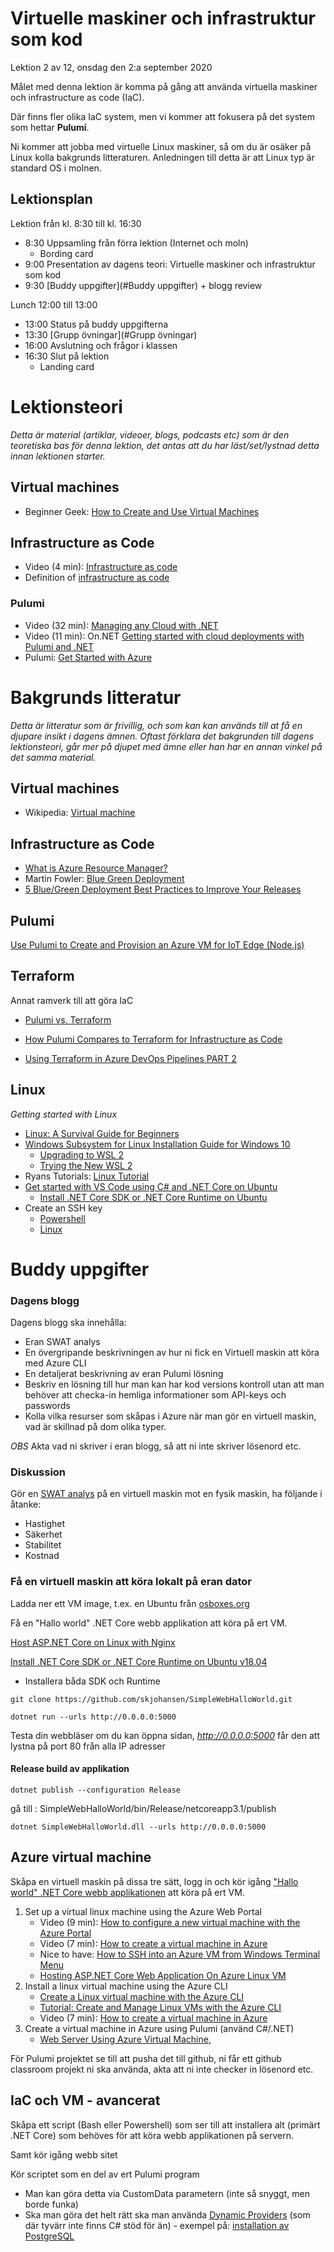 # Virtuelle maskiner och infrastruktur som kod

Lektion 2 av 12, onsdag den 2:a september 2020

Målet med denna lektion är komma på gång att använda virtuella maskiner och infrastructure as code (IaC).

Där finns fler olika IaC system, men vi kommer att fokusera på det system som hettar **Pulumi**.

Ni kommer att jobba med virtuelle Linux maskiner, så om du är osäker på Linux kolla bakgrunds litteraturen. Anledningen till detta är att Linux typ är standard OS i molnen.

## Lektionsplan
Lektion från kl. 8:30 till kl. 16:30

* 8:30 Uppsamling från förra lektion (Internet och moln)
  * Bording card
* 9:00 Presentation av dagens teori: Virtuelle maskiner och infrastruktur som kod
* 9:30 [Buddy uppgifter](#Buddy uppgifter) + blogg review

Lunch 12:00 till 13:00

* 13:00 Status på buddy uppgifterna
* 13:30 [Grupp övningar](#Grupp övningar) 
* 16:00 Avslutning och frågor i klassen
* 16:30 Slut på lektion
  * Landing card

# Lektionsteori
*Detta är material (artiklar, videoer, blogs, podcasts etc) som är den teoretiska bas för denna lektion, det antas att du har läst/set/lystnad detta innan lektionen starter.*

## Virtual machines

* Beginner Geek: [How to Create and Use Virtual Machines](https://www.howtogeek.com/196060/beginner-geek-how-to-create-and-use-virtual-machines/)

## Infrastructure as Code

* Video (4 min): [Infrastructure as code](https://www.youtube.com/watch?v=z-caqPtEw58)
* Definition of [infrastructure as code](https://searchitoperations.techtarget.com/definition/Infrastructure-as-Code-IAC)

### Pulumi

* Video (32 min): [Managing any Cloud with .NET](https://www.youtube.com/watch?v=hXhZiHtT8f0)
* Video (11 min): On.NET [Getting started with cloud deployments with Pulumi and .NET](https://www.youtube.com/watch?v=sig68daTG-0) 
* Pulumi: [Get Started with Azure](https://www.pulumi.com/docs/get-started/azure/)

# Bakgrunds litteratur

*Detta är litteratur som är frivillig, och som kan kan används till at få en djupare insikt i dagens ämnen. Oftast förklara det bakgrunden till dagens lektionsteori, går mer på djupet med ämne eller han har en annan vinkel på det samma material.*

## Virtual machines

* Wikipedia: [Virtual machine](https://en.wikipedia.org/wiki/Virtual_machine)

## Infrastructure as Code

* [What is Azure Resource Manager?](https://docs.microsoft.com/en-us/azure/azure-resource-manager/management/overview)
* Martin Fowler: [Blue Green Deployment](https://martinfowler.com/bliki/BlueGreenDeployment.html)
* [5 Blue/Green Deployment Best Practices to Improve Your Releases](https://blog.inedo.com/blue-green-deployment-best-practices)

## Pulumi

[Use Pulumi to Create and Provision an Azure VM for IoT Edge (Node.js)](https://geoffhudik.com/tech/2020/05/03/use-pulumi-to-create-and-provision-an-azure-vm-for-iot-edge/)

## Terraform

Annat ramverk till att göra IaC

- [Pulumi vs. Terraform](https://www.pulumi.com/docs/intro/vs/terraform/)

- [How Pulumi Compares to Terraform for Infrastructure as Code](https://blog.kylegalbraith.com/2018/12/21/how-pulumi-compares-to-terraform-for-infrastructure-as-code/)

- [Using Terraform in Azure DevOps Pipelines PART 2](https://www.youtube.com/watch?v=x631jUw1J04)

## Linux

*Getting started with Linux*

* [Linux: A Survival Guide for Beginners](https://medium.com/better-programming/linux-survival-guide-for-beginners-c18bfd982036)
* [Windows Subsystem for Linux Installation Guide for Windows 10](https://docs.microsoft.com/en-us/windows/wsl/install-win10)
  * [Upgrading to WSL 2](https://medium.com/@callback.insanity/upgrading-to-wsl-2-9883688fcfa5)
  * [Trying the New WSL 2](https://scotch.io/bar-talk/trying-the-new-wsl-2-its-fast-windows-subsystem-for-linux)
* Ryans Tutorials: [Linux Tutorial](https://ryanstutorials.net/linuxtutorial/)
* [Get started with VS Code using C# and .NET Core on Ubuntu](https://channel9.msdn.com/Blogs/dotnet/Get-started-with-VS-Code-Csharp-dotnet-Core-Ubuntu)
  * [Install .NET Core SDK or .NET Core Runtime on Ubuntu](https://docs.microsoft.com/da-dk/dotnet/core/install/linux-ubuntu)
* Create an SSH key
  * [Powershell](https://docs.microsoft.com/en-us/windows-server/administration/openssh/openssh_keymanagement)
  * [Linux](https://confluence.atlassian.com/bitbucketserver/creating-ssh-keys-776639788.html)

# Buddy uppgifter

### Dagens blogg

Dagens blogg ska innehålla:

* Eran SWAT analys
* En övergripande beskrivningen av hur ni fick en Virtuell maskin att köra med Azure CLI
* En detaljerat beskrivning av eran Pulumi lösning
* Beskriv en lösning till hur man kan har kod versions kontroll utan att man behöver att checka-in hemliga informationer som API-keys och passwords
* Kolla vilka resurser som skåpas i Azure när man gör en virtuell maskin, vad är skillnad på dom olika typer. 

*OBS* Akta vad ni skriver i eran blogg, så att ni inte skriver lösenord etc.

### Diskussion

Gör en [SWAT analys](https://blogg.pwc.se/foretagarbloggen/guide-till-en-vinnande-swot-analys) på en virtuell maskin mot en fysik maskin, ha följande i åtanke:

* Hastighet
* Säkerhet
* Stabilitet
* Kostnad

### Få en virtuell maskin att köra lokalt på eran dator

Ladda ner ett VM image, t.ex. en Ubuntu från [osboxes.org](https://www.osboxes.org/ubuntu/)

Få en "Hallo world" .NET Core webb applikation att köra på ert VM.

[Host ASP.NET Core on Linux with Nginx](https://docs.microsoft.com/en-us/aspnet/core/host-and-deploy/linux-nginx?view=aspnetcore-3.1)

[Install .NET Core SDK or .NET Core Runtime on Ubuntu v18.04](https://docs.microsoft.com/da-dk/dotnet/core/install/linux-ubuntu#1804-)

* Installera båda SDK och Runtime

`git clone https://github.com/skjohansen/SimpleWebHalloWorld.git`

`dotnet run --urls http://0.0.0.0:5000`

Testa din webbläser om du kan öppna sidan, *http://0.0.0.0:5000* får den att lystna på port 80 från alla IP adresser

#### Release build av applikation

`dotnet publish --configuration Release`

gå till : SimpleWebHalloWorld/bin/Release/netcoreapp3.1/publish

`dotnet SimpleWebHalloWorld.dll --urls http://0.0.0.0:5000`

## Azure virtual machine

Skåpa en virtuell maskin på dissa tre sätt, logg in och kör igång ["Hallo world" .NET Core webb applikationen](https://github.com/skjohansen/SimpleWebHalloWorld) att köra på ert VM.

1. Set up a virtual linux machine using the Azure Web Portal
   - Video (9 min): [How to configure a new virtual machine with the Azure Portal](https://www.youtube.com/watch?v=z5J5MQkbqvE)
   - Video (7 min): [How to create a virtual machine in Azure](https://www.youtube.com/watch?v=rOiSRkxtTeU)
   - Nice to have: [How to SSH into an Azure VM from Windows Terminal Menu](https://www.thomasmaurer.ch/2020/05/how-to-ssh-into-an-azure-vm-from-windows-terminal-menu/)
   - [Hosting ASP.NET Core Web Application On Azure Linux VM](https://midnightprogrammer.net/post/hosting-aspnet-core-web-application-on-azure-linux-vm/)
2. Install a linux virtual machine using the Azure CLI
   - [Create a Linux virtual machine with the Azure CLI](https://docs.microsoft.com/en-us/azure/virtual-machines/linux/quick-create-cli)
   - [Tutorial: Create and Manage Linux VMs with the Azure CLI](https://docs.microsoft.com/en-us/azure/virtual-machines/linux/tutorial-manage-vm)
   - Video (7 min): [How to create a virtual machine in Azure](https://www.youtube.com/watch?v=rOiSRkxtTeU)
3. Create a virtual machine in Azure using Pulumi (använd C#/.NET)
   * [Web Server Using Azure Virtual Machine](https://github.com/pulumi/examples/tree/master/azure-cs-webserver), 

För Pulumi projektet se till att pusha det till github, ni får ett github classroom projekt ni ska använda, akta att ni inte checker in lösenord etc.

## IaC och VM - avancerat

Skåpa ett script (Bash eller Powershell) som ser till att installera alt (primärt .NET Core) som behöves för att köra webb applikationen på servern.

Samt kör igång webb sitet

Kör scriptet som en del av ert Pulumi program

* Man kan göra detta via CustomData parametern (inte så snyggt, men borde funka)
* Ska man göra det helt rätt ska man använda [Dynamic Providers](https://www.pulumi.com/docs/intro/concepts/programming-model/#providers) (som där tyvärr inte finns C# stöd för än) - exempel på: [installation av PostgreSQL](https://www.pulumi.com/docs/intro/concepts/programming-model/#providers)

